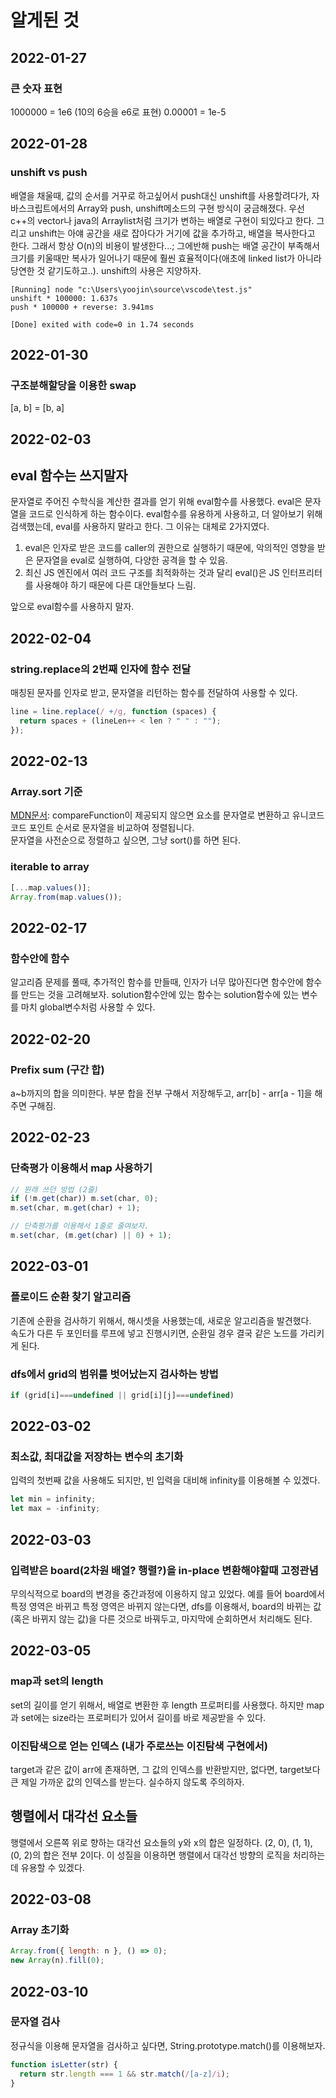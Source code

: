 # 알게된 것

## 2022-01-27

### 큰 숫자 표현

1000000 = 1e6 (10의 6승을 e6로 표현)
0.00001 = 1e-5

## 2022-01-28

### unshift vs push

배열을 채울때, 값의 순서를 거꾸로 하고싶어서 push대신 unshift를 사용할려다가, 자바스크립트에서의 Array와 push, unshift메소드의 구현 방식이 궁금해졌다. 우선 c++의 vector나 java의 Arraylist처럼 크기가 변하는 배열로 구현이 되있다고 한다. 그리고 unshift는 아얘 공간을 새로 잡아다가 거기에 값을 추가하고, 배열을 복사한다고 한다. 그래서 항상 O(n)의 비용이 발생한다...; 그에반해 push는 배열 공간이 부족해서 크기를 키울때만 복사가 일어나기 때문에 훨씬 효율적이다(애초에 linked list가 아니라 당연한 것 같기도하고..). unshift의 사용은 지양하자.

```
[Running] node "c:\Users\yoojin\source\vscode\test.js"
unshift * 100000: 1.637s
push * 100000 + reverse: 3.941ms

[Done] exited with code=0 in 1.74 seconds
```

## 2022-01-30

### 구조분해할당을 이용한 swap

[a, b] = [b, a]

## 2022-02-03

## eval 함수는 쓰지말자

문자열로 주어진 수학식을 계산한 결과를 얻기 위해 eval함수를 사용했다. eval은 문자열을 코드로 인식하게 하는 함수이다. eval함수를 유용하게 사용하고, 더 알아보기 위해 검색했는데, eval를 사용하지 말라고 한다. 그 이유는 대체로 2가지였다.

1. eval은 인자로 받은 코드를 caller의 권한으로 실행하기 때문에, 악의적인 영향을 받은 문자열을 eval로 실행하여, 다양한 공격을 할 수 있음.
2. 최신 JS 엔진에서 여러 코드 구조를 최적화하는 것과 달리 eval()은 JS 인터프리터를 사용해야 하기 때문에 다른 대안들보다 느림.

앞으로 eval함수를 사용하지 말자.

## 2022-02-04

### string.replace의 2번째 인자에 함수 전달

매칭된 문자를 인자로 받고, 문자열을 리턴하는 함수를 전달하여 사용할 수 있다.

```js
line = line.replace(/ +/g, function (spaces) {
  return spaces + (lineLen++ < len ? " " : "");
});
```

## 2022-02-13

### Array.sort 기준

[MDN문서](https://developer.mozilla.org/ko/docs/Web/JavaScript/Reference/Global_Objects/Array/sort): compareFunction이 제공되지 않으면 요소를 문자열로 변환하고 유니코드 코드 포인트 순서로 문자열을 비교하여 정렬됩니다.  
문자열을 사전순으로 정렬하고 싶으면, 그냥 sort()를 하면 된다.

### iterable to array

```js
[...map.values()];
Array.from(map.values());
```

## 2022-02-17

### 함수안에 함수

알고리즘 문제를 풀때, 추가적인 함수를 만들때, 인자가 너무 많아진다면 함수안에 함수를 만드는 것을 고려해보자. solution함수안에 있는 함수는 solution함수에 있는 변수를 마치 global변수처럼 사용할 수 있다.

## 2022-02-20

### Prefix sum (구간 합)

a~b까지의 합을 의미한다. 부분 합을 전부 구해서 저장해두고, arr[b] - arr[a - 1]을 해주면 구해짐.

## 2022-02-23

### 단축평가 이용해서 map 사용하기

```js
// 원래 쓰던 방법 (2줄)
if (!m.get(char)) m.set(char, 0);
m.set(char, m.get(char) + 1);

// 단축평가를 이용해서 1줄로 줄여보자.
m.set(char, (m.get(char) || 0) + 1);
```

## 2022-03-01

### 플로이드 순환 찾기 알고리즘

기존에 순환을 검사하기 위해서, 해시셋을 사용했는데, 새로운 알고리즘을 발견했다.  
속도가 다른 두 포인터를 루프에 넣고 진행시키면, 순환일 경우 결국 같은 노드를 가리키게 된다.

### dfs에서 grid의 범위를 벗어났는지 검사하는 방법

```js
if (grid[i]===undefined || grid[i][j]===undefined)
```

## 2022-03-02

### 최소값, 최대값을 저장하는 변수의 초기화

입력의 첫번째 값을 사용해도 되지만, 빈 입력을 대비해 infinity를 이용해볼 수 있겠다.

```js
let min = infinity;
let max = -infinity;
```

## 2022-03-03

### 입력받은 board(2차원 배열? 행렬?)을 in-place 변환해야할때 고정관념

무의식적으로 board의 변경을 중간과정에 이용하지 않고 있었다. 예를 들어 board에서 특정 영역은 바뀌고 특정 영역은 바뀌지 않는다면, dfs를 이용해서, board의 바뀌는 값(혹은 바뀌지 않는 값)을 다른 것으로 바꿔두고, 마지막에 순회하면서 처리해도 된다.

## 2022-03-05

### map과 set의 length

set의 길이를 얻기 위해서, 배열로 변환한 후 length 프로퍼티를 사용했다. 하지만 map과 set에는 size라는 프로퍼티가 있어서 길이를 바로 제공받을 수 있다.

### 이진탐색으로 얻는 인덱스 (내가 주로쓰는 이진탐색 구현에서)

target과 같은 값이 arr에 존재하면, 그 값의 인덱스를 반환받지만, 없다면, target보다 큰 제일 가까운 값의 인덱스를 받는다. 실수하지 않도록 주의하자.

## 행렬에서 대각선 요소들

행렬에서 오른쪽 위로 향하는 대각선 요소들의 y와 x의 합은 일정하다. (2, 0), (1, 1), (0, 2)의 합은 전부 2이다. 이 성질을 이용하면 행렬에서 대각선 방향의 로직을 처리하는데 유용할 수 있겠다.

## 2022-03-08

### Array 초기화

```js
Array.from({ length: n }, () => 0);
new Array(n).fill(0);
```

## 2022-03-10

### 문자열 검사

정규식을 이용해 문자열을 검사하고 싶다면, String.prototype.match()를 이용해보자.

```js
function isLetter(str) {
  return str.length === 1 && str.match(/[a-z]/i);
}
```

